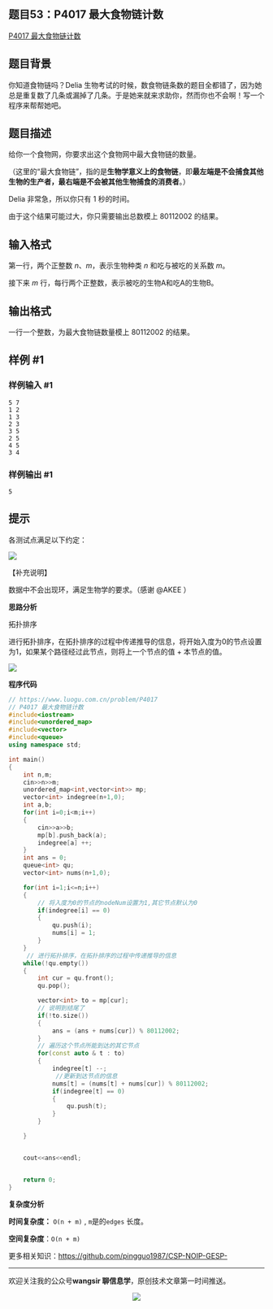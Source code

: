 ﻿## 题目53：P4017 最大食物链计数

[P4017 最大食物链计数](https://www.luogu.com.cn/problem/P4017)

## 题目背景

你知道食物链吗？Delia 生物考试的时候，数食物链条数的题目全都错了，因为她总是重复数了几条或漏掉了几条。于是她来就来求助你，然而你也不会啊！写一个程序来帮帮她吧。

## 题目描述

给你一个食物网，你要求出这个食物网中最大食物链的数量。

（这里的“最大食物链”，指的是**生物学意义上的食物链**，即**最左端是不会捕食其他生物的生产者，最右端是不会被其他生物捕食的消费者**。）

Delia 非常急，所以你只有 $1$ 秒的时间。

由于这个结果可能过大，你只需要输出总数模上 $80112002$ 的结果。

## 输入格式

第一行，两个正整数 $n、m$，表示生物种类 $n$ 和吃与被吃的关系数 $m$。

接下来 $m$ 行，每行两个正整数，表示被吃的生物A和吃A的生物B。

## 输出格式

一行一个整数，为最大食物链数量模上 $80112002$ 的结果。

## 样例 #1

### 样例输入 #1

```
5 7
1 2
1 3
2 3
3 5
2 5
4 5
3 4
```

### 样例输出 #1

```
5
```

## 提示

各测试点满足以下约定：

 <img src ="https://cdn.jsdelivr.net/gh/pingguo1987/CSP-NOIP-GESP-/image/pic/图论/图论_题目53：P4017 最大食物链计数/12011.png" /> 

【补充说明】

数据中不会出现环，满足生物学的要求。（感谢 @AKEE ）



**思路分析**

拓扑排序

进行拓扑排序，在拓扑排序的过程中传递推导的信息，将开始入度为0的节点设置为1，如果某个路径经过此节点，则将上一个节点的值 + 本节点的值。

<img src ="https://cdn.jsdelivr.net/gh/pingguo1987/CSP-NOIP-GESP-/image/pic/图论/图论_题目53：P4017 最大食物链计数/P4017 最大食物链计数.png" />

**程序代码**

```c++
// https://www.luogu.com.cn/problem/P4017
// P4017 最大食物链计数
#include<iostream>
#include<unordered_map>
#include<vector>
#include<queue>
using namespace std;

int main()
{
    int n,m;
    cin>>n>>m;
    unordered_map<int,vector<int>> mp;
    vector<int> indegree(n+1,0);
    int a,b;
    for(int i=0;i<m;i++)
    {
        cin>>a>>b;
        mp[b].push_back(a);
        indegree[a] ++;
    }
    int ans = 0;
    queue<int> qu;
    vector<int> nums(n+1,0);

    for(int i=1;i<=n;i++)
    {
        // 将入度为0的节点的nodeNum设置为1,其它节点默认为0
        if(indegree[i] == 0)
        {
            qu.push(i);
            nums[i] = 1;
        }
    }
     // 进行拓扑排序，在拓扑排序的过程中传递推导的信息
    while(!qu.empty())
    {
        int cur = qu.front();
        qu.pop();

        vector<int> to = mp[cur];
        // 说明到结尾了
        if(!to.size())
        {
            ans = (ans + nums[cur]) % 80112002;
        }
        // 遍历这个节点所能到达的其它节点
        for(const auto & t : to)
        {
            indegree[t] --;
             //更新到达节点的信息
            nums[t] = (nums[t] + nums[cur]) % 80112002;
            if(indegree[t] == 0)
            {
                qu.push(t);
            }
        }

    }


    cout<<ans<<endl;


    return 0;
}

```



**复杂度分析**

**时间复杂度：** `O(n + m)`  , `m`是的`edges` 长度。

**空间复杂度**：`O(n + m)`

更多相关知识：https://github.com/pingguo1987/CSP-NOIP-GESP-

---

欢迎关注我的公众号**wangsir 聊信息学**，原创技术文章第一时间推送。

<center>
    <img src="https://cdn.jsdelivr.net/gh/pingguo1987/CSP-NOIP-GESP-/image/pic/公众号-扫码版.png">
</center>

